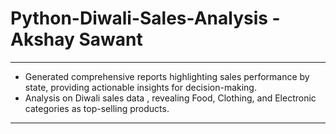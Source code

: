 # Python-Diwali-Sales-Analysis - Akshay Sawant
---
- Generated comprehensive reports highlighting sales performance by state, providing actionable insights for decision-making.
- Analysis on Diwali sales data , revealing Food, Clothing, and Electronic categories as top-selling products.
---
